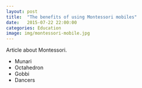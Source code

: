 ```yaml
---
layout: post
title:  "The benefits of using Montessori mobiles"
date:   2015-07-22 22:00:00
categories: Education
image: img/montessori-mobile.jpg
---
```


Article about Montessori.

* Munari
* Octahedron
* Gobbi
* Dancers
